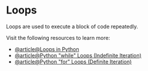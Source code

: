 # Loops

Loops are used to execute a block of code repeatedly. 

Visit the following resources to learn more:

- [@article@Loops in Python](https://www.geeksforgeeks.org/loops-in-python/)
- [@article@Python "while" Loops (Indefinite Iteration)](https://realpython.com/python-while-loop/)
- [@article@Python "for" Loops (Definite Iteration)](https://realpython.com/python-for-loop/#the-guts-of-the-python-for-loop)

